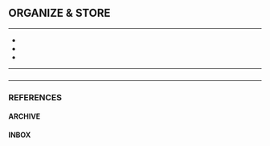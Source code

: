 ## ORGANIZE & STORE

<hr/>

- []()
- []()
- []()

<hr/>

###

###

<hr/>

### REFERENCES

#### ARCHIVE

#### INBOX
